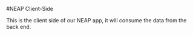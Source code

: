 #NEAP Client-Side

This is the client side of our NEAP app, it will consume the data from the back end.

